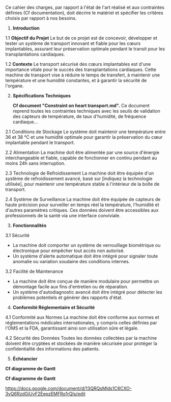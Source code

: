 Ce cahier des charges, par rapport à l'état de l'art réalisé et aux contraintes définies (Cf documentation), doit décrire le matériel et spécifier les critères choisis par rapport à nos besoins.  

1. **Introduction**

1.1 **Objectif du Projet**
Le but de ce projet est de concevoir, développer et tester un système de transport innovant et fiable pour les cœurs implantables, assurant leur préservation optimale pendant le transit pour les transplantations cardiaques.

1.2 **Contexte**
Le transport sécurisé des cœurs implantables est d'une importance vitale pour le succès des transplantations cardiaques. Cette machine de transport vise à réduire le temps de transfert, à maintenir une température et une humidité constantes, et à garantir la sécurité de l'organe.

2. **Spécifications Techniques**

   **Cf document "Constraint on heart transport.md".** Ce document reprend toutes les contraintes techniques avec les seuils de validation des capteurs de température, de taux d'humidité, de fréquence cardiaque...

   

2.1 Conditions de Stockage
Le système doit maintenir une température entre 36 et 38 °C et une humidité optimale pour garantir la préservation du cœur implantable pendant le transport.

2.2 Alimentation
La machine doit être alimentée par une source d'énergie interchangeable et fiable, capable de fonctionner en continu pendant au moins 24h sans interruption.

2.3 Technologie de Refroidissement
La machine doit être équipée d'un système de refroidissement avancé, basé sur [indiquez la technologie utilisée], pour maintenir une température stable à l'intérieur de la boîte de transport.

2.4 Système de Surveillance
La machine doit être équipée de capteurs de haute précision pour surveiller en temps réel la température, l'humidité et d'autres paramètres critiques. Ces données doivent être accessibles aux professionnels de la santé via une interface conviviale.

3. **Fonctionnalités**
   
3.1 Sécurité
- La machine doit comporter un système de verrouillage biométrique ou électronique pour empêcher tout accès non autorisé.
- Un système d'alerte automatique doit être intégré pour signaler toute anomalie ou variation soudaine des conditions internes.

3.2 Facilité de Maintenance
- La machine doit être conçue de manière modulaire pour permettre un démontage facile aux fins d'entretien ou de réparation.
- Un système d'autodiagnostic avancé doit être intégré pour détecter les problèmes potentiels et générer des rapports d'état.

4. **Conformité Réglementaire et Sécurité**

4.1 Conformité aux Normes
La machine doit être conforme aux normes et réglementations médicales internationales, y compris celles définies par l'OMS et la FDA, garantissant ainsi son utilisation sûre et légale.

4.2 Sécurité des Données
Toutes les données collectées par la machine doivent être cryptées et stockées de manière sécurisée pour protéger la confidentialité des informations des patients.

5. **Échéancier**

**Cf diagramme de Gantt**

**Cf diagramme de Gantt**



https://docs.google.com/document/d/13QRQsMlds1C6CXO-3vQ6RzdGiUvF2EepzEMFRq1rQls/edit

